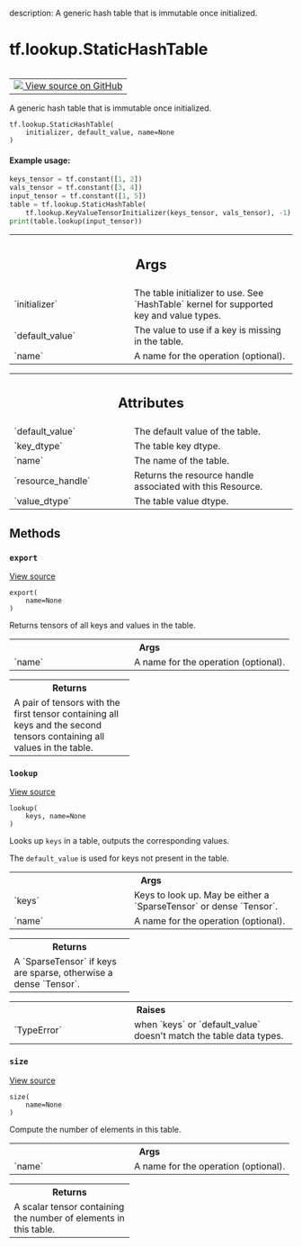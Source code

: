 description: A generic hash table that is immutable once initialized.

<div itemscope itemtype="http://developers.google.com/ReferenceObject">
<meta itemprop="name" content="tf.lookup.StaticHashTable" />
<meta itemprop="path" content="Stable" />
<meta itemprop="property" content="__init__"/>
<meta itemprop="property" content="export"/>
<meta itemprop="property" content="lookup"/>
<meta itemprop="property" content="size"/>
</div>

# tf.lookup.StaticHashTable

<!-- Insert buttons and diff -->

<table class="tfo-notebook-buttons tfo-api nocontent" align="left">
<td>
  <a target="_blank" href="https://github.com/tensorflow/tensorflow/blob/r2.2/tensorflow/python/ops/lookup_ops.py#L247-L325">
    <img src="https://www.tensorflow.org/images/GitHub-Mark-32px.png" />
    View source on GitHub
  </a>
</td>
</table>



A generic hash table that is immutable once initialized.

<pre class="devsite-click-to-copy prettyprint lang-py tfo-signature-link">
<code>tf.lookup.StaticHashTable(
    initializer, default_value, name=None
)
</code></pre>



<!-- Placeholder for "Used in" -->


#### Example usage:



```python
keys_tensor = tf.constant([1, 2])
vals_tensor = tf.constant([3, 4])
input_tensor = tf.constant([1, 5])
table = tf.lookup.StaticHashTable(
    tf.lookup.KeyValueTensorInitializer(keys_tensor, vals_tensor), -1)
print(table.lookup(input_tensor))
```

<!-- Tabular view -->
 <table class="responsive fixed orange">
<colgroup><col width="214px"><col></colgroup>
<tr><th colspan="2"><h2 class="add-link">Args</h2></th></tr>

<tr>
<td>
`initializer`
</td>
<td>
The table initializer to use. See `HashTable` kernel for
supported key and value types.
</td>
</tr><tr>
<td>
`default_value`
</td>
<td>
The value to use if a key is missing in the table.
</td>
</tr><tr>
<td>
`name`
</td>
<td>
A name for the operation (optional).
</td>
</tr>
</table>





<!-- Tabular view -->
 <table class="responsive fixed orange">
<colgroup><col width="214px"><col></colgroup>
<tr><th colspan="2"><h2 class="add-link">Attributes</h2></th></tr>

<tr>
<td>
`default_value`
</td>
<td>
The default value of the table.
</td>
</tr><tr>
<td>
`key_dtype`
</td>
<td>
The table key dtype.
</td>
</tr><tr>
<td>
`name`
</td>
<td>
The name of the table.
</td>
</tr><tr>
<td>
`resource_handle`
</td>
<td>
Returns the resource handle associated with this Resource.
</td>
</tr><tr>
<td>
`value_dtype`
</td>
<td>
The table value dtype.
</td>
</tr>
</table>



## Methods

<h3 id="export"><code>export</code></h3>

<a target="_blank" href="https://github.com/tensorflow/tensorflow/blob/r2.2/tensorflow/python/ops/lookup_ops.py#L309-L325">View source</a>

<pre class="devsite-click-to-copy prettyprint lang-py tfo-signature-link">
<code>export(
    name=None
)
</code></pre>

Returns tensors of all keys and values in the table.


<!-- Tabular view -->
 <table class="responsive fixed orange">
<colgroup><col width="214px"><col></colgroup>
<tr><th colspan="2">Args</th></tr>

<tr>
<td>
`name`
</td>
<td>
A name for the operation (optional).
</td>
</tr>
</table>



<!-- Tabular view -->
 <table class="responsive fixed orange">
<colgroup><col width="214px"><col></colgroup>
<tr><th colspan="2">Returns</th></tr>
<tr class="alt">
<td colspan="2">
A pair of tensors with the first tensor containing all keys and the
second tensors containing all values in the table.
</td>
</tr>

</table>



<h3 id="lookup"><code>lookup</code></h3>

<a target="_blank" href="https://github.com/tensorflow/tensorflow/blob/r2.2/tensorflow/python/ops/lookup_ops.py#L201-L236">View source</a>

<pre class="devsite-click-to-copy prettyprint lang-py tfo-signature-link">
<code>lookup(
    keys, name=None
)
</code></pre>

Looks up `keys` in a table, outputs the corresponding values.

The `default_value` is used for keys not present in the table.

<!-- Tabular view -->
 <table class="responsive fixed orange">
<colgroup><col width="214px"><col></colgroup>
<tr><th colspan="2">Args</th></tr>

<tr>
<td>
`keys`
</td>
<td>
Keys to look up. May be either a `SparseTensor` or dense `Tensor`.
</td>
</tr><tr>
<td>
`name`
</td>
<td>
A name for the operation (optional).
</td>
</tr>
</table>



<!-- Tabular view -->
 <table class="responsive fixed orange">
<colgroup><col width="214px"><col></colgroup>
<tr><th colspan="2">Returns</th></tr>
<tr class="alt">
<td colspan="2">
A `SparseTensor` if keys are sparse, otherwise a dense `Tensor`.
</td>
</tr>

</table>



<!-- Tabular view -->
 <table class="responsive fixed orange">
<colgroup><col width="214px"><col></colgroup>
<tr><th colspan="2">Raises</th></tr>

<tr>
<td>
`TypeError`
</td>
<td>
when `keys` or `default_value` doesn't match the table data
types.
</td>
</tr>
</table>



<h3 id="size"><code>size</code></h3>

<a target="_blank" href="https://github.com/tensorflow/tensorflow/blob/r2.2/tensorflow/python/ops/lookup_ops.py#L189-L199">View source</a>

<pre class="devsite-click-to-copy prettyprint lang-py tfo-signature-link">
<code>size(
    name=None
)
</code></pre>

Compute the number of elements in this table.


<!-- Tabular view -->
 <table class="responsive fixed orange">
<colgroup><col width="214px"><col></colgroup>
<tr><th colspan="2">Args</th></tr>

<tr>
<td>
`name`
</td>
<td>
A name for the operation (optional).
</td>
</tr>
</table>



<!-- Tabular view -->
 <table class="responsive fixed orange">
<colgroup><col width="214px"><col></colgroup>
<tr><th colspan="2">Returns</th></tr>
<tr class="alt">
<td colspan="2">
A scalar tensor containing the number of elements in this table.
</td>
</tr>

</table>






